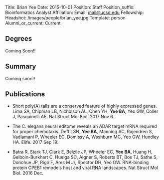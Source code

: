 Title: Brian Yee
Date: 2015-10-01
Position: Staff
Position_suffix: Bioinformatics Analyst
Affiliation:
Email: mail@ucsd.edu
Fellowship:
Headshot: /images/people/brian_yee.jpg
Template: person
Alumni_or_current: Current
<!-- Status: draft -->

## Degrees
Coming Soon!!

## Summary
Coming soon!!

## Publications
* Short poly(A) tails are a conserved feature of highly expressed genes. Lima SA, Chipman LB, Nicholson AL, Chen YH, **Yee BA**, Yeo GW, Coller J, Pasquinelli AE.
Nat Struct Mol Biol. 2017 Nov 6.

* The C. elegans neural editome reveals an ADAR target mRNA required for proper chemotaxis. Deffit SN, **Yee BA**, Manning AC, Rajendren S, Vadlamani P, Wheeler EC, Domissy A, Washburn MC, Yeo GW, Hundley HA. Elife. 2017 Sep 19.

* Batra R, Stark TJ, Clark E, Belzile JP, Wheeler EC, **Yee BA**, Huang H, Gelboin-Burkhart C, Huelga SC, Aigner S, Roberts BT, Bos TJ, Sathe S, Donohue JP, Rigo F, Ares M Jr, Spector DH, Yeo GW. RNA-binding protein CPEB1 remodels host and viral RNA landscapes. Nat Struct Mol Biol. 2016 Dec. 

